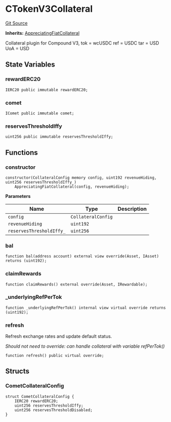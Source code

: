 # CTokenV3Collateral
[Git Source](https://github.com/larrythecucumber321/protocol/blob/3222eb21fbb20ddd3d3fa2233072dfa96ea3e340/contracts/plugins/assets/compoundv3/CTokenV3Collateral.sol)

**Inherits:**
[AppreciatingFiatCollateral](/src/contracts/plugins/assets/AppreciatingFiatCollateral.sol/abstract.AppreciatingFiatCollateral.md)

Collateral plugin for Compound V3,
tok = wcUSDC
ref = USDC
tar = USD
UoA = USD


## State Variables
### rewardERC20

```solidity
IERC20 public immutable rewardERC20;
```


### comet

```solidity
IComet public immutable comet;
```


### reservesThresholdIffy

```solidity
uint256 public immutable reservesThresholdIffy;
```


## Functions
### constructor


```solidity
constructor(CollateralConfig memory config, uint192 revenueHiding, uint256 reservesThresholdIffy_)
    AppreciatingFiatCollateral(config, revenueHiding);
```
**Parameters**

|Name|Type|Description|
|----|----|-----------|
|`config`|`CollateralConfig`||
|`revenueHiding`|`uint192`||
|`reservesThresholdIffy_`|`uint256`||


### bal


```solidity
function bal(address account) external view override(Asset, IAsset) returns (uint192);
```

### claimRewards


```solidity
function claimRewards() external override(Asset, IRewardable);
```

### _underlyingRefPerTok


```solidity
function _underlyingRefPerTok() internal view virtual override returns (uint192);
```

### refresh

Refresh exchange rates and update default status.

*Should not need to override: can handle collateral with variable refPerTok()*


```solidity
function refresh() public virtual override;
```

## Structs
### CometCollateralConfig

```solidity
struct CometCollateralConfig {
    IERC20 rewardERC20;
    uint256 reservesThresholdIffy;
    uint256 reservesThresholdDisabled;
}
```

